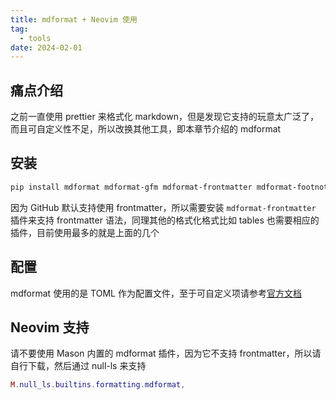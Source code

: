 ```yaml
---
title: mdformat + Neovim 使用
tag:
  - tools
date: 2024-02-01
---
```


## 痛点介绍

之前一直使用 prettier 来格式化 markdown，但是发现它支持的玩意太广泛了，而且可自定义性不足，所以改换其他工具，即本章节介绍的 mdformat

## 安装

```bash
pip install mdformat mdformat-gfm mdformat-frontmatter mdformat-footnote mdformat-web mdformat-tables
```

因为 GitHub 默认支持使用 frontmatter，所以需要安装 `mdformat-frontmatter` 插件来支持 frontmatter
语法，同理其他的格式化格式比如 tables 也需要相应的插件，目前使用最多的就是上面的几个

## 配置

mdformat 使用的是 TOML
作为配置文件，至于可自定义项请参考[官方文档](https://mdformat.readthedocs.io/en/stable/users/configuration_file.html)

## Neovim 支持

请不要使用 Mason 内置的 mdformat 插件，因为它不支持 frontmatter，所以请自行下载，然后通过 null-ls 来支持

```lua
M.null_ls.builtins.formatting.mdformat,
```

